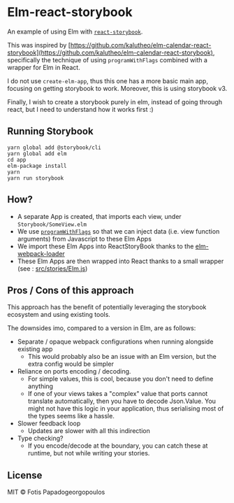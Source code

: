 # Elm-react-storybook
An example of using Elm with [`react-storybook`](https://github.com/storybooks/storybook/tree/master/app/react).

This was inspired by [https://github.com/kalutheo/elm-calendar-react-storybook](https://github.com/kalutheo/elm-calendar-react-storybook), specifically the technique of using `programWithFlags` combined with a wrapper for Elm in React.

I do not use `create-elm-app`, thus this one has a more basic main app, focusing on getting storybook to work.
Moreover, this is using storybook v3.

Finally, I wish to create a storybook purely in elm, instead of going through react, but I need to understand how it works first :)

## Running Storybook
```shell
yarn global add @storybook/cli
yarn global add elm
cd app
elm-package install
yarn
yarn run storybook
```

## How?
- A separate App is created, that imports each view, under `Storybook/SomeView.elm`
- We use [`programWithFlags`](http://package.elm-lang.org/packages/elm-lang/html/2.0.0/Html#programWithFlags) so that we can inject data (i.e. view function arguments) from Javascript to these Elm Apps
- We import these Elm Apps into ReactStoryBook thanks to the [elm-webpack-loader](https://github.com/elm-community/elm-webpack-loader)
- These Elm Apps are then wrapped into React thanks to a small wrapper (see : [src/stories/Elm.js](https://github.com/fpapado/elm-react-storybook/blob/master/app/stories/Elm.js))

## Pros / Cons of this approach
This approach has the benefit of potentially leveraging the storybook ecosystem and using existing tools.

The downsides imo, compared to a version in Elm, are as follows:
  - Separate / opaque webpack configurations when running alongside existing app
    - This would probably also be an issue with an Elm version, but the extra config would be simpler
  - Reliance on ports encoding / decoding.
    - For simple values, this is cool, because you don't need to define anything
    - If one of your views takes a "complex" value that ports cannot translate automatically, then you have to decode Json.Value. You might not have this logic in your application, thus serialising most of the types seems like a hassle.
  - Slower feedback loop
    - Updates are slower with all this indirection
  - Type checking?
    - If you encode/decode at the boundary, you can catch these at runtime, but not while writing your stories.

## License

MIT © Fotis Papadogeorgopoulos
